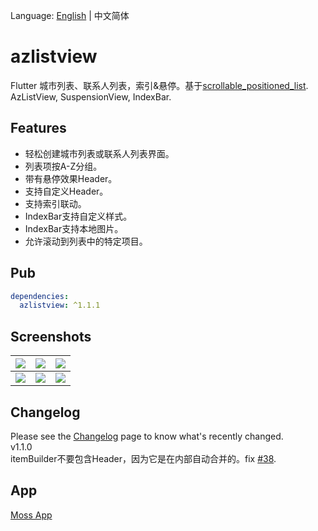 Language: [English](https://github.com/flutterchina/azlistview) | 中文简体

# azlistview

Flutter 城市列表、联系人列表，索引&悬停。基于[scrollable_positioned_list](https://pub.flutter-io.cn/packages/scrollable_positioned_list).  
AzListView, SuspensionView, IndexBar.

## Features

* 轻松创建城市列表或联系人列表界面。
* 列表项按A-Z分组。
* 带有悬停效果Header。
* 支持自定义Header。
* 支持索引联动。
* IndexBar支持自定义样式。
* IndexBar支持本地图片。
* 允许滚动到列表中的特定项目。

## Pub
```yaml
dependencies:
  azlistview: ^1.1.1
```

## Screenshots

|![](https://s1.ax1x.com/2020/09/09/w3DOZq.png)|![](https://s1.ax1x.com/2020/09/09/w3rZFK.png)|![](https://s1.ax1x.com/2020/09/09/w3rKQH.png)|
|:---:|:---:|:---:|
|![](https://s1.ax1x.com/2020/09/09/w3rJFf.png)|![](https://s1.ax1x.com/2020/09/09/w3rUSg.png)|![](https://s3.ax1x.com/2020/11/20/DQJCHs.jpg)|


## Changelog

Please see the [Changelog](https://github.com/flutterchina/azlistview/blob/master/CHANGELOG.md) page to know what's recently changed.  
v1.1.0  
itemBuilder不要包含Header，因为它是在内部自动合并的。fix [#38](https://github.com/flutterchina/azlistview/issues/38).

## App
[Moss App](https://github.com/Sky24n/Moss)

